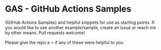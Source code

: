 # GAS - GitHub Actions Samples
(GitHub Actions Samples) and helpful snippets for use as starting points.
If you would like to see another example/sample, create an issue or reach me by other means.
Pull requests welcome!


Please give the repo a :star: if any of these were helpful to you.
